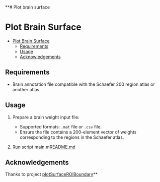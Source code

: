 **# Plot brain surface
# Plot Brain Surface

<!-- @import "[TOC]" {cmd="toc" depthFrom=1 depthTo=6 orderedList=false} -->

<!-- code_chunk_output -->

* [Plot Brain Surface](#plot-brain-surface)
  * [Requirements](#requirements)
  * [Usage](#usage)
  * [Acknowledgements](#acknowledgements)

<!-- /code_chunk_output -->

## Requirements
- Brain annotation file compatible with the Schaefer 200 region atlas or another atlas.

## Usage

1. Prepare a brain weight input file:
   - Supported formats: `.mat` file or `.csv` file.
   - Ensure the file contains a 200-element vector of weights corresponding to the regions in the Schaefer atlas.

2. Run script main.m[README.md](README.md)


## Acknowledgements
Thanks to project [plotSurfaceROIBoundary](https://github.com/StuartJO/plotSurfaceROIBoundary)**